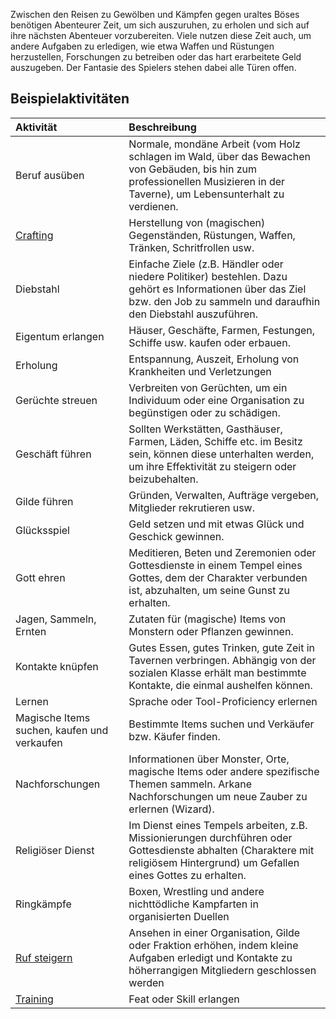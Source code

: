
Zwischen den Reisen zu Gewölben und Kämpfen gegen uraltes Böses benötigen Abenteurer Zeit, um sich auszuruhen, zu erholen und sich auf ihre nächsten Abenteuer vorzubereiten. Viele nutzen diese Zeit auch, um andere Aufgaben zu erledigen, wie etwa Waffen und Rüstungen herzustellen, Forschungen zu betreiben oder das hart erarbeitete Geld auszugeben. Der Fantasie des Spielers stehen dabei alle Türen offen.

## Beispielaktivitäten

| Aktivität                                   | Beschreibung                                                                                                                                                                 |
| :------------------------------------------ | :--------------------------------------------------------------------------------------------------------------------------------------------------------------------------- |
| Beruf ausüben                               | Normale, mondäne Arbeit (vom Holz schlagen im Wald, über das Bewachen von Gebäuden, bis hin zum professionellen Musizieren in der Taverne), um Lebensunterhalt zu verdienen. |
| [Crafting](https://lolindhir.github.io/PnP/rules/crafting)                  | Herstellung von (magischen) Gegenständen, Rüstungen, Waffen, Tränken, Schritfrollen usw.                                                                                     |
| Diebstahl                                   | Einfache Ziele (z.B. Händler oder niedere Politiker) bestehlen. Dazu gehört es Informationen über das Ziel bzw. den Job zu sammeln und daraufhin den Diebstahl auszuführen.  |
| Eigentum erlangen                           | Häuser, Geschäfte, Farmen, Festungen, Schiffe usw. kaufen oder erbauen.                                                                                                      |
| Erholung                                    | Entspannung, Auszeit, Erholung von Krankheiten und Verletzungen                                                                                                              |
| Gerüchte streuen                            | Verbreiten von Gerüchten, um ein Individuum oder eine Organisation zu begünstigen oder zu schädigen.                                                                         |
| Geschäft führen                             | Sollten Werkstätten, Gasthäuser, Farmen, Läden, Schiffe etc. im Besitz sein, können diese unterhalten werden, um ihre Effektivität zu steigern oder beizubehalten.           |
| Gilde führen                                | Gründen, Verwalten, Aufträge vergeben, Mitglieder rekrutieren usw.                                                                                                           |
| Glücksspiel                                 | Geld setzen und mit etwas Glück und Geschick gewinnen.                                                                                                                       |
| Gott ehren                                  | Meditieren, Beten und Zeremonien oder Gottesdienste in einem Tempel eines Gottes, dem der Charakter verbunden ist, abzuhalten, um seine Gunst zu erhalten.                   |
| Jagen, Sammeln, Ernten                      | Zutaten für (magische) Items von Monstern oder Pflanzen gewinnen.                                                                                                            |
| Kontakte knüpfen                            | Gutes Essen, gutes Trinken, gute Zeit in Tavernen verbringen. Abhängig von der sozialen Klasse erhält man bestimmte Kontakte, die einmal aushelfen können.                   |
| Lernen                                      | Sprache oder Tool-Proficiency erlernen                                                                                                                                       |
| Magische Items suchen, kaufen und verkaufen | Bestimmte Items suchen und Verkäufer bzw. Käufer finden.                                                                                                                     |
| Nachforschungen                             | Informationen über Monster, Orte, magische Items oder andere spezifische Themen sammeln. Arkane Nachforschungen um neue Zauber zu erlernen (Wizard).                         |
| Religiöser Dienst                           | Im Dienst eines Tempels arbeiten, z.B. Missionierungen durchführen oder Gottesdienste abhalten (Charaktere mit religiösem Hintergrund) um Gefallen eines Gottes zu erhalten. |
| Ringkämpfe                                  | Boxen, Wrestling und andere nichttödliche Kampfarten in organisierten Duellen                                                                                                |
| [Ruf steigern](https://lolindhir.github.io/PnP/rules/general/renown)                | Ansehen in einer Organisation, Gilde oder Fraktion erhöhen, indem kleine Aufgaben erledigt und Kontakte zu höherrangigen Mitgliedern geschlossen werden                      |
| [Training](https://lolindhir.github.io/PnP/rules/downtime/training)                  | Feat oder Skill erlangen                                                                                                                                                     |
